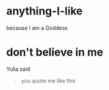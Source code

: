 # anything-I-like
because I am a Goddess

# don't believe in me

Yulia said 
> you quote me like this


